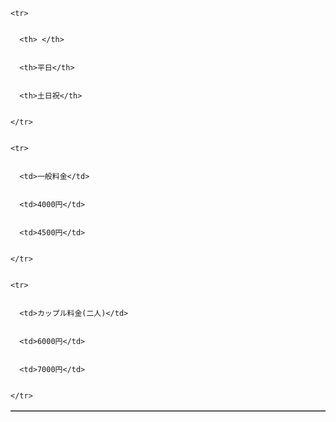 <!DOCTYPE html> 


<html lang="ja"> 


<head> 


<meta charset="UTF-8"> 


<title>TICKET</title> 


</head> 


<body> 


 <table border="1" width="50%"> 


    <tr> 


      <th> </th> 


      <th>平日</th> 


      <th>土日祝</th> 


    </tr> 


    <tr> 


      <td>一般料金</td> 


      <td>4000円</td> 


      <td>4500円</td> 


    </tr> 


    <tr> 


      <td>カップル料金(二人)</td> 


      <td>6000円</td> 


      <td>7000円</td> 


    </tr> 


  </table>  


  


</body> 


</html>   


 
